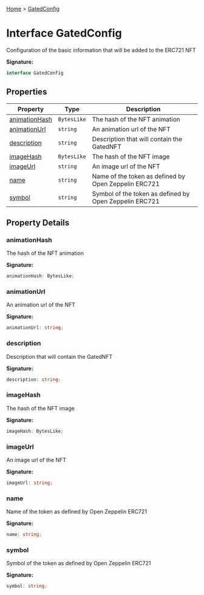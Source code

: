 [Home](../index.md) &gt; [GatedConfig](./gatedconfig.md)

# Interface GatedConfig

Configuration of the basic information that will be added to the ERC721 NFT

<b>Signature:</b>

```typescript
interface GatedConfig 
```

## Properties

|  Property | Type | Description |
|  --- | --- | --- |
|  [animationHash](./gatedconfig.md#animationHash-property) | `BytesLike` | The hash of the NFT animation |
|  [animationUrl](./gatedconfig.md#animationUrl-property) | `string` | An animation url of the NFT |
|  [description](./gatedconfig.md#description-property) | `string` | Description that will contain the GatedNFT |
|  [imageHash](./gatedconfig.md#imageHash-property) | `BytesLike` | The hash of the NFT image |
|  [imageUrl](./gatedconfig.md#imageUrl-property) | `string` | An image url of the NFT |
|  [name](./gatedconfig.md#name-property) | `string` | Name of the token as defined by Open Zeppelin ERC721 |
|  [symbol](./gatedconfig.md#symbol-property) | `string` | Symbol of the token as defined by Open Zeppelin ERC721 |

## Property Details

<a id="animationHash-property"></a>

### animationHash

The hash of the NFT animation

<b>Signature:</b>

```typescript
animationHash: BytesLike;
```

<a id="animationUrl-property"></a>

### animationUrl

An animation url of the NFT

<b>Signature:</b>

```typescript
animationUrl: string;
```

<a id="description-property"></a>

### description

Description that will contain the GatedNFT

<b>Signature:</b>

```typescript
description: string;
```

<a id="imageHash-property"></a>

### imageHash

The hash of the NFT image

<b>Signature:</b>

```typescript
imageHash: BytesLike;
```

<a id="imageUrl-property"></a>

### imageUrl

An image url of the NFT

<b>Signature:</b>

```typescript
imageUrl: string;
```

<a id="name-property"></a>

### name

Name of the token as defined by Open Zeppelin ERC721

<b>Signature:</b>

```typescript
name: string;
```

<a id="symbol-property"></a>

### symbol

Symbol of the token as defined by Open Zeppelin ERC721

<b>Signature:</b>

```typescript
symbol: string;
```
